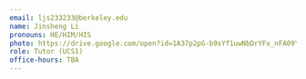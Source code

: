 ```yaml
---
email: ljs233233@berkeley.edu
name: Jinsheng Li
pronouns: HE/HIM/HIS
photo: https://drive.google.com/open?id=1A37p2pG-b9sYf1uwNbDrYFx_nFA09Y-N
role: Tutor (UCS1)
office-hours: TBA
---
```

